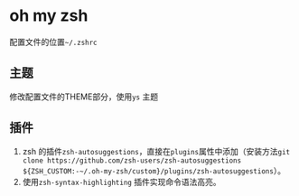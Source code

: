 # oh my zsh

配置文件的位置`~/.zshrc`

## 主题

修改配置文件的THEME部分，使用`ys` 主题


## 插件

1. zsh 的插件`zsh-autosuggestions`，直接在`plugins`属性中添加（安装方法`git clone https://github.com/zsh-users/zsh-autosuggestions ${ZSH_CUSTOM:-~/.oh-my-zsh/custom}/plugins/zsh-autosuggestions`）。
2. 使用`zsh-syntax-highlighting` 插件实现命令语法高亮。
